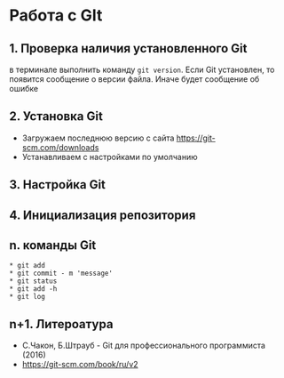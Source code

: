 # Работа с GIt 
## 1. Проверка наличия установленного Git
в терминале выполнить команду `git version`.
Если Git установлен, то появится сообщение о версии файла. Иначе будет сообщение об ошибке

## 2. Установка Git
* Загружаем последнюю версию с сайта https://git-scm.com/downloads
* Устанавливаем с настройками по умолчанию 


## 3. Настройка Git
## 4. Инициализация репозитория

## n. команды Git
```
* git add
* git commit - m 'message'
* git status
* git add -h
* git log
```
## n+1. Литероатура 
* С.Чакон, Б.Штрауб - Git для профессионального программиста (2016)
* https://git-scm.com/book/ru/v2